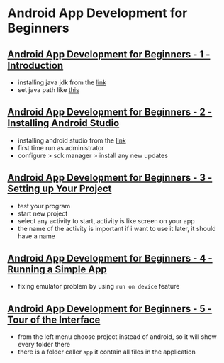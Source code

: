 # Android App Development for Beginners
## [Android App Development for Beginners - 1 - Introduction](https://www.youtube.com/watch?v=QAbQgLGKd3Y)
- installing java jdk from the [link](https://www.oracle.com/technetwork/java/javase/downloads/jdk13-downloads-5672538.html)
- set java path like [this](https://docs.oracle.com/cd/E19062-01/sun.mgmt.ctr36/819-5418/gaznb/index.html)

## [Android App Development for Beginners - 2 - Installing Android Studio](https://www.youtube.com/watch?v=zEsDwzjPJ5c)
- installing android studio from the [link](https://developer.android.com/studio)
- first time run as administrator
- configure > sdk manager > install any new updates

## [Android App Development for Beginners - 3 - Setting up Your Project](https://www.youtube.com/watch?v=r4oIez0sfvY)
- test your program
- start new project
- select any activity to start, activity is like screen on your app
- the name of the activity is important if i want to use it later, it should have a name

## [Android App Development for Beginners - 4 - Running a Simple App](https://www.youtube.com/watch?v=qKRWC3Q8wRw)
- fixing emulator problem by using `run on device` feature

## [Android App Development for Beginners - 5 - Tour of the Interface](https://www.youtube.com/watch?v=-pdTqBq2TFQ)
- from the left menu choose project instead of android, so it will show every folder there
- there is a folder caller `app` it contain all files in the application
